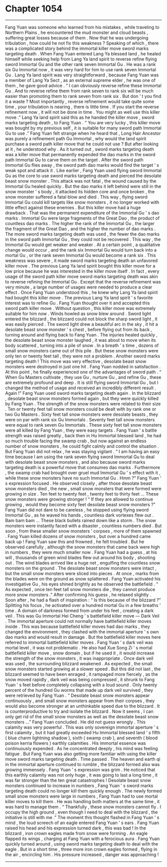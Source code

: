 
# Chapter 1054


---

Fang Yuan was someone who learned from his mistakes , while traveling to Northern Plains , he encountered the mud monster and cloud beasts , suffering great losses because of them . Now that he was undergoing tribulation , how could he not fix this weakness ?
Speaking of which , there was a complicated story behind the immortal killer move sword marks targeting death .
When Fang Yuan entered Lang Ya blessed land , he healed himself while seeking help from Lang Ya land spirit to reverse refine flying sword Immortal Gu and the other rank seven Immortal Gu .
He was a rank six Gu Immortal now , it was very hard for him to use rank seven Immortal Gu .
Lang Ya land spirit was very straightforward , because Fang Yuan was a member of Lang Ya Sect , as an external supreme elder , he was one of them , he gave good advice .
“ I can obviously reverse refine these Immortal Gu . And to reverse refine them from rank seven to rank six will be much easier than promoting them to rank seven from rank six . But don ’ t you find it a waste ? Most importantly , reverse refinement would take quite some time , your tribulation is nearing , there is little time . If you start the reverse refinement now , it will not be done in time . You might as well use this killer move .”
Lang Ya land spirit said this as he handed the killer move , sword marks targeting death , to Fang Yuan .
“ You are very lucky , this killer move was bought by my previous self , it is suitable for many sword path Immortal Gu to use .”
Fang Yuan felt strange when he heard that , Long Hair Ancestor was purely a refinement path Gu Immortal , why would the land spirit purchase a sword path killer move that he could not use ?
But after looking at it , he understood why .
As it turned out , sword marks targeting death was a killer move that permanently expended the dao marks in the sword path Immortal Gu to carve them on the target . After the sword path Immortal Gu flies away , the sword path dao marks would find the target ’ s weak spot and attack it .
Like earlier , Fang Yuan used flying sword Immortal Gu as the core to use sword marks targeting death and pierced the desolate beast snow monster . This attack was not fatal , the wound caused by the Immortal Gu healed quickly . But the dao marks it left behind were still in the snow monster ’ s body , it attacked its hidden core and once broken , the snow monster suffered a fatal blow and died .
This way , flying sword Immortal Gu could kill targets like snow monsters , it no longer worked with little effect against these enemies .
But this killer move had a huge drawback .
That was the permanent expenditure of the Immortal Gu ’ s dao marks .
Immortal Gu were large fragments of the Great Dao , the product of countless dao marks . The higher the rank of the Immortal Gu , the larger the fragment of the Great Dao , and the higher the number of dao marks .
The more sword marks targeting death was used , the fewer the dao marks in the sword path Immortal Gu , they could not be recovered . This way , the Immortal Gu would get weaker and weaker . At a certain point , a qualitative change would occur , and the rank six Immortal Gu would turn back into a mortal Gu , or the rank seven Immortal Gu would become a rank six .
This weakness was severe , it made sword marks targeting death an unfavored killer move .
The previous Lang Ya land spirit bought this killer move for a low price because he was interested in the killer move itself .
In fact , every usage of the sword path killer move sword marks targeting death was akin to reverse refining the Immortal Gu . Except that the reverse refinement was very minute , a large number of usages were needed to produce a clear effect .
Once Fang Yuan understood this , he knew why Lang Ya land spirit had bought this killer move .
The previous Lang Ya land spirit ’ s favorite interest was to refine Gu .
Fang Yuan thought over it and accepted this sword path killer move .
Without question , this killer move was extremely suitable for him now .
Winds howled as snow blew around .
Sword light entered the blizzard , the blizzard could not block the sharp sword light , it was easily pierced .
The sword light drew a beautiful arc in the sky , it hit a desolate beast snow monster ’ s chest , before flying out from its back , turning around and flying back to Fang Yuan .
The injuries healed quickly , the desolate beast snow monster laughed , it was about to move when its body scattered , turning into a pile of snow .
In a breath ’ s time , dozens of small snow monsters came out of this pile .
But these snow monsters were only ten or twenty feet tall , they were not a problem .
Another sword marks targeting death !
This move was very effective , desolate beast snow monsters were destroyed in just one hit .
Fang Yuan nodded in satisfaction .
At this point , he finally experienced one of the advantages of sword path .
“ When Gu Masters cultivate , they use Gu , nurture Gu , and refine Gu , these are extremely profound and deep . It is still flying sword Immortal Gu , but I changed the method of usage and received an incredibly different result . Again !”
Fang Yuan used sword marks targeting death again .
In the blizzard , desolate beast snow monsters formed again , but they were quickly killed by Fang Yuan .
The strength of the snow monsters were related to their size .
Ten or twenty feet tall snow monsters could be dealt with by rank one or two Gu Masters . Sixty feet tall snow monsters were desolate beasts , they were on par with rank six Gu Immortals . Seventy feet tall snow monsters were equal to rank seven Gu Immortals .
These sixty feet tall snow monsters were all killed by Fang Yuan , they were easy targets .
Fang Yuan ’ s battle strength was raised greatly , back then in Hu Immortal blessed land , he had so much trouble facing the swamp crab , but now against an endless number of snow monsters , he could fight calmly and control the situation .
But Fang Yuan did not relax , he was staying vigilant .
“ I am having an easy time because I am using the rank seven flying sword Immortal Gu to deal with desolate beast snow monsters , and also because sword marks targeting death is a powerful move that consumes dao marks . Furthermore , the swamp crab had brought over gruel mud Immortal Gu ’ s effect with it , while these snow monsters have no such Immortal Gu . Hmm ?”
Fang Yuan ’ s expression focused .
He observed closely , after those desolate beast snow monsters died , the new , small snow monsters that were formed were growing in size .
Ten feet to twenty feet , twenty feet to thirty feet …
These snow monsters were growing stronger !
“ If they are allowed to continue growing , would they become sixty feet desolate beast snow monsters ?” Fang Yuan did not dare to be careless , he stopped using flying sword Immortal Gu , as he waved his hands , countless dark vortexes flew out .
Bam bam bam …
These black bullets rained down like a storm .
The snow monsters were instantly faced with a disaster , countless numbers died .
But soon , from these smaller snow monsters ’ corpses , more of them spawned .
Fang Yuan killed dozens of snow monsters , but over a hundred came back up !
Fang Yuan saw this and frowned , he felt troubled .
But he observed carefully , although the snow monsters that came back were high in numbers , they were much smaller now .
Fang Yuan had a guess , at his will , thousands of green wind blades flew out around his body , shooting out .
The wind blades arrived like a huge net , engulfing the countless snow monsters on the ground .
The desolate beast snow monsters were intact , but the small snow monsters were sliced into pieces .
At once , marks from the blades were on the ground as snow splattered .
Fang Yuan activated his investigative Gu , his eyes shined brightly as he observed the battlefield .
“ As expected , once ten feet tall snow monsters die , they cannot produce more snow monsters .” After confirming his guess , he relaxed slightly .
Soon after , he had a flash of inspiration : “ Is this because of the blizzard ?”
Splitting his focus , he activated over a hundred mortal Gu in a few breaths ’ time .
A domain of darkness formed from under his feet , creating a dark veil .
This was Gu Immortal Hei Cheng ’ s battlefield killer move — Dark Veil .
The immortal aperture could not normally have battlefield killer moves inside . This was because battlefield killer moves had dao marks , they changed the environment , they clashed with the immortal aperture ’ s own dao marks and would result in damage .
But the battlefield killer moves here referred to immortal battlefield killer moves . Fang Yuan ’ s dark veil was mortal level , it was not problematic .
He also had Xue Song Zi ’ s mortal battlefield killer move , snow domain , but if he used it , it would increase the strength of the snow monsters , it was inappropriate .
Once dark veil was used , the surrounding blizzard weakened .
As expected , the small snow monsters started growing at a slower speed .
But this did not last , the blizzard seemed to have been enraged , it rampaged more fiercely , as the snow moved rapidly , dark veil was being compressed , it shrunk to Fang Yuan ’ s feet before completely collapsing with a loud sound .
Only twenty percent of the hundred Gu worms that made up dark veil survived , they were retrieved by Fang Yuan .
“ Desolate beast snow monsters appear continuously , and small snow monsters appear from their corpses , they would also become stronger at an unthinkable speed due to the blizzard . It is counterproductive to try and isolate the blizzard . Now it seems , I can only get rid of the small snow monsters as well as the desolate beast snow monsters …” Fang Yuan concluded .
He did not guess wrongly .
This calamity was very powerful .
This was only sovereign immortal aperture ’ s first calamity , but it had greatly exceeded Hu Immortal blessed land ’ s fifth ( blue charm lightning shadow ), sixth ( swamp crab ), and seventh ( blood poison kerria flowers ) earthly calamities .
His immortal essence was continuously expended .
As he concentrated deeply , his mind was feeling fatigue .
But Fang Yuan was also getting more familiar with using the killer move sword marks targeting death .
Time passed .
The heaven and earth qi in the immortal aperture continued to rumble , the blizzard formed also was growing immensely .
Fang Yuan ’ s expression was grim .
He noticed that this earthly calamity was not only huge , it was going to last a long time , it was far stronger than the ten great catastrophes !
Desolate beast snow monsters continued to increase in numbers , Fang Yuan ’ s sword marks targeting death could no longer kill them quickly enough .
The newly formed small snow monsters were large in numbers , Fang Yuan had to use mortal killer moves to kill them .
He was handling both matters at the same time , it was hard to manage them .
“ Thankfully , these snow monsters cannot fly . I occupy the high ground , even though I need to deal with the blizzard , the initiative is still with me .”
The moment this thought flashed in Fang Yuan ’ s mind , the loud screech of an eagle entered Fang Yuan ’ s ears .
Fang Yuan raised his head and his expression turned dark , this was bad !
In the blizzard , iron crown eagles made from snow were forming .
An eagle flapped its wings , charging at Fang Yuan with a ferocious aura .
Fang Yuan quickly turned around , using sword marks targeting death to deal with the eagle .
But in a short time , three more iron crown eagles formed , flying in the air , encircling him .
His pressure increased , danger was approaching !

---

